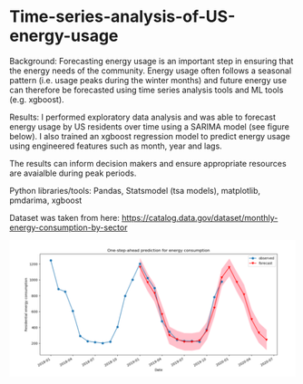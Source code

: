 # Time-series-analysis-of-US-energy-usage
Background: Forecasting energy usage is an important step in ensuring that the energy needs of the community. Energy usage often follows a seasonal pattern (i.e. usage peaks during the winter months) and future energy use can therefore be forecasted using time series analysis tools and ML tools (e.g. xgboost).

Results: I performed exploratory data analysis and was able to forecast energy usage by US residents over time using a SARIMA model (see figure below). I also trained an xgboost regression model to predict energy usage using engineered features such as month, year and lags.

The results can inform decision makers and ensure appropriate resources are avaialble during peak periods.

Python libraries/tools: Pandas, Statsmodel (tsa models), matplotlib, pmdarima, xgboost

Dataset was taken from here: https://catalog.data.gov/dataset/monthly-energy-consumption-by-sector


![alt tag](https://github.com/andrewliew86/Time-series-analysis-of-US-energy-usage/blob/master/Forecast_time%20series.PNG)
